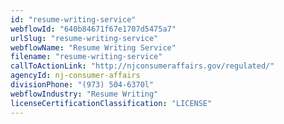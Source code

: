 ```yaml
---
id: "resume-writing-service"
webflowId: "640b84671f67e1707d5475a7"
urlSlug: "resume-writing-service"
webflowName: "Resume Writing Service"
filename: "resume-writing-service"
callToActionLink: "http://njconsumeraffairs.gov/regulated/"
agencyId: nj-consumer-affairs
divisionPhone: "(973) 504-6370l"
webflowIndustry: "Resume Writing"
licenseCertificationClassification: "LICENSE"
---
```

